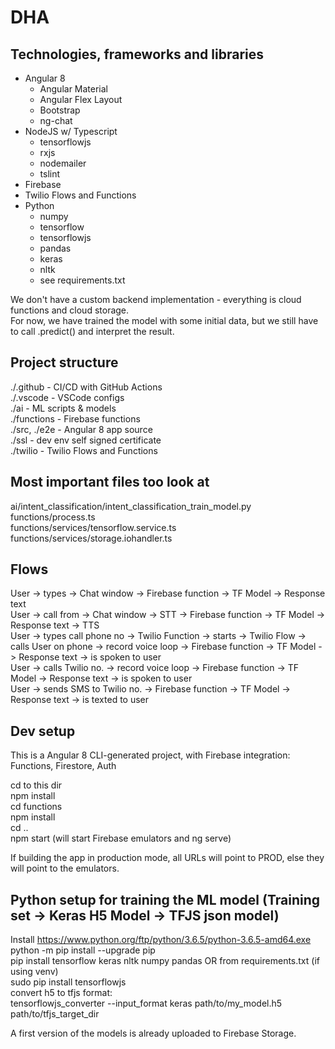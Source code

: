 # DHA

## Technologies, frameworks and libraries
* Angular 8
  * Angular Material
  * Angular Flex Layout
  * Bootstrap
  * ng-chat
* NodeJS w/ Typescript
  * tensorflowjs
  * rxjs
  * nodemailer
  * tslint
* Firebase
* Twilio Flows and Functions
* Python
  * numpy
  * tensorflow
  * tensorflowjs
  * pandas
  * keras
  * nltk
  * see requirements.txt

We don't have a custom backend implementation - everything is cloud functions and cloud storage.  
For now, we have trained the model with some initial data, but we still have to call .predict() and interpret the result.

## Project structure
./.github - CI/CD with GitHub Actions  
./.vscode - VSCode configs  
./ai - ML scripts & models  
./functions - Firebase functions   
./src, ./e2e - Angular 8 app source  
./ssl - dev env self signed certificate  
./twilio - Twilio Flows and Functions


## Most important files too look at  
ai/intent_classification/intent_classification_train_model.py  
functions/process.ts  
functions/services/tensorflow.service.ts  
functions/services/storage.iohandler.ts  

## Flows
User -> types -> Chat window -> Firebase function -> TF Model -> Response text  
User -> call from -> Chat window -> STT -> Firebase function -> TF Model -> Response text -> TTS   
User -> types call phone no -> Twilio Function -> starts -> Twilio Flow -> calls User on phone -> record voice loop -> Firebase function -> TF Model -> Response text -> is spoken to user  
User -> calls Twilio no. -> record voice loop -> Firebase function -> TF Model -> Response text -> is spoken to user  
User -> sends SMS to Twilio no. -> Firebase function -> TF Model -> Response text -> is texted to user 


## Dev setup
This is a Angular 8 CLI-generated project, with Firebase integration: Functions, Firestore, Auth

cd to this dir  
npm install    
cd functions  
npm install  
cd ..  
npm start (will start Firebase emulators and ng serve)  

If building the app in production mode, all URLs will point to PROD, else they will point to the emulators.
 
  
## Python setup for training the ML model (Training set -> Keras H5 Model -> TFJS json model)

Install https://www.python.org/ftp/python/3.6.5/python-3.6.5-amd64.exe  
python -m pip install --upgrade pip  
pip install tensorflow keras nltk numpy pandas OR from requirements.txt (if using venv)  
sudo pip install tensorflowjs  
convert h5 to tfjs format:  
tensorflowjs_converter --input_format keras path/to/my_model.h5 path/to/tfjs_target_dir  

A first version of the models is already uploaded to Firebase Storage.  
